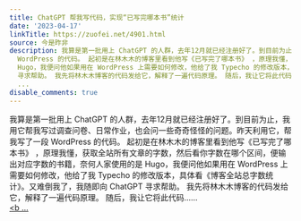 ```yaml
---
title: ChatGPT 帮我写代码，实现“已写完哪本书”统计
date: '2023-04-17'
linkTitle: https://zuofei.net/4901.html
source: 今是昨非
description: 我算是第一批用上 ChatGPT 的人群，去年12月就已经注册好了。到目前为止，我用它帮我写过调查问卷、日常作业，也会问一些奇奇怪怪的问题。昨天利用它，帮我写了一段
  WordPress 的代码。 起初是在林木木的博客里看到他写《已写完了哪本书》 ，原理我懂，获取全站所有文章的字数，然后看你字数在哪个区间，便输出对应字数的书籍，奈何人家使用的是
  Hugo，我便问他如果用在 WordPress 上需要如何修改，他给了我 Typecho 的修改版本，具体看《博客全站总字数统计》。又难倒我了，我随即向 ChatGPT
  寻求帮助。 我先将林木木博客的代码发给它，解释了一遍代码原理。 随后，我让它将此代码......<span class="read-more"> <a href="https://zuofei.net/4901.html"><br/><b
  ...
disable_comments: true
---
```

我算是第一批用上 ChatGPT 的人群，去年12月就已经注册好了。到目前为止，我用它帮我写过调查问卷、日常作业，也会问一些奇奇怪怪的问题。昨天利用它，帮我写了一段 WordPress 的代码。 起初是在林木木的博客里看到他写《已写完了哪本书》 ，原理我懂，获取全站所有文章的字数，然后看你字数在哪个区间，便输出对应字数的书籍，奈何人家使用的是 Hugo，我便问他如果用在 WordPress 上需要如何修改，他给了我 Typecho 的修改版本，具体看《博客全站总字数统计》。又难倒我了，我随即向 ChatGPT 寻求帮助。 我先将林木木博客的代码发给它，解释了一遍代码原理。 随后，我让它将此代码......<span class="read-more"> <a href="https://zuofei.net/4901.html"><br/><b ...